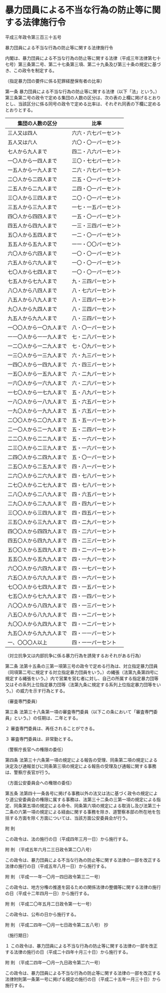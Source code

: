 # 暴力団員による不当な行為の防止等に関する法律施行令

平成三年政令第三百三十五号

暴力団員による不当な行為の防止等に関する法律施行令

内閣は、暴力団員による不当な行為の防止等に関する法律（平成三年法律第七十七号）第三条第二号、第二十七条第三項、第二十九条及び第三十条の規定に基づき、この政令を制定する。

（指定暴力団の要件に係る犯罪経歴保有者の比率）

第一条 暴力団員による不当な行為の防止等に関する法律（以下「法」という。）第三条第二号の政令で定める集団の人数の区分は、次の表の上欄に掲げるとおりとし、当該区分に係る同号の政令で定める比率は、それぞれ同表の下欄に定めるとおりとする。

集団の人数の区分 | 比率  
---|---  
三人又は四人 | 六六・六七パーセント  
五人又は六人 | 六〇・〇一パーセント  
七人から九人まで | 四二・八六パーセント  
一〇人から一四人まで | 三〇・七七パーセント  
一五人から一九人まで | 二六・六七パーセント  
二〇人から二四人まで | 二五・〇一パーセント  
二五人から二九人まで | 二四・〇一パーセント  
三〇人から三四人まで | 二〇・〇一パーセント  
三五人から三九人まで | 一七・一五パーセント  
四〇人から四四人まで | 一五・〇一パーセント  
四五人から四九人まで | 一三・三四パーセント  
五〇人から五四人まで | 一二・〇一パーセント  
五五人から五九人まで | 一一・〇〇パーセント  
六〇人から六四人まで | 一〇・〇一パーセント  
六五人から六九人まで | 一〇・〇一パーセント  
七〇人から七四人まで | 一〇・〇一パーセント  
七五人から七九人まで | 九・三四パーセント  
八〇人から八四人まで | 八・七六パーセント  
八五人から八九人まで | 八・三四パーセント  
九〇人から九四人まで | 八・三四パーセント  
九五人から九九人まで | 八・三四パーセント  
一〇〇人から一〇九人まで | 八・〇一パーセント  
一一〇人から一一九人まで | 七・二八パーセント  
一二〇人から一二九人まで | 七・〇九パーセント  
一三〇人から一三九人まで | 六・九三パーセント  
一四〇人から一四九人まで | 六・四三パーセント  
一五〇人から一五九人まで | 六・二九パーセント  
一六〇人から一六九人まで | 六・二六パーセント  
一七〇人から一七九人まで | 五・八九パーセント  
一八〇人から一八九人まで | 五・六五パーセント  
一九〇人から一九九人まで | 五・六五パーセント  
二〇〇人から二〇九人まで | 五・五一パーセント  
二一〇人から二一九人まで | 五・二四パーセント  
二二〇人から二二九人まで | 五・一六パーセント  
二三〇人から二三九人まで | 五・一六パーセント  
二四〇人から二四九人まで | 五・〇一パーセント  
二五〇人から二五九人まで | 四・八一パーセント  
二六〇人から二六九人まで | 四・七八パーセント  
二七〇人から二七九人まで | 四・七八パーセント  
二八〇人から二八九人まで | 四・六五パーセント  
二九〇人から二九九人まで | 四・四九パーセント  
三〇〇人から三四九人まで | 四・四五パーセント  
三五〇人から三九九人まで | 四・二九パーセント  
四〇〇人から四四九人まで | 四・二六パーセント  
四五〇人から四九九人まで | 四・二三パーセント  
五〇〇人から五四九人まで | 四・二一パーセント  
五五〇人から五九九人まで | 四・一九パーセント  
六〇〇人から六四九人まで | 四・一七パーセント  
六五〇人から六九九人まで | 四・一六パーセント  
七〇〇人から七四九人まで | 四・一五パーセント  
七五〇人から七九九人まで | 四・一四パーセント  
八〇〇人から八四九人まで | 四・一三パーセント  
八五〇人から八九九人まで | 四・一二パーセント  
九〇〇人から九四九人まで | 四・一二パーセント  
九五〇人から九九九人まで | 四・一一パーセント  
一、〇〇〇人以上 | 四・一一パーセント  
  
（対立抗争又は内部抗争に係る暴力行為を誘発するおそれがある行為）

第二条 法第十五条の三第一項第三号の政令で定める行為は、対立指定暴力団員（同項第二号に規定する対立指定暴力団員をいう。）の縄張（法第九条第四号に規定する縄張をいう。）内で営業を営む者に対し、自己の所属する指定暴力団等又はその系列上位指定暴力団等（法第九条に規定する系列上位指定暴力団等をいう。）の威力を示す行為とする。

（審査専門委員）

第三条 法第三十八条第一項の審査専門委員（以下この条において「審査専門委員」という。）の任期は、二年とする。

２ 審査専門委員は、再任されることができる。

３ 審査専門委員は、非常勤とする。

（警察庁長官への権限の委任）

第四条 法第三十六条第一項の規定による報告の受理、同条第二項の規定による決定及び通報並びに同条第三項の規定による報告の受理及び通報に関する事務は、警察庁長官が行う。

（方面公安委員会への権限の委任）

第五条 法第四十一条各号に掲げる事務以外の法又は法に基づく政令の規定により道公安委員会の権限に属する事務は、法第三十二条の三第一項の規定による指定、同条第五項の規定による命令、同条第六項の規定による取消し及び法第三十二条の六第一項の規定による経由に関する事務を除き、道警察本部の所在地を包括する方面を除く方面については、当該方面公安委員会が行う。

附 則

この政令は、法の施行の日（平成四年三月一日）から施行する。

附 則 （平成五年六月二三日政令第二〇八号）

この政令は、暴力団員による不当な行為の防止等に関する法律の一部を改正する法律の施行の日（平成五年八月一日）から施行する。

附 則 （平成一一年一〇月一四日政令第三二一号）

この政令は、地方分権の推進を図るための関係法律の整備等に関する法律の施行の日（平成十二年四月一日）から施行する。

附 則 （平成二〇年五月二日政令第一七一号）

この政令は、公布の日から施行する。

附 則 （平成二四年一〇月一七日政令第二五八号） 抄

（施行期日）

１ この政令は、暴力団員による不当な行為の防止等に関する法律の一部を改正する法律の施行の日（平成二十四年十月三十日）から施行する。

附 則 （平成二四年一〇月一九日政令第二六一号）

この政令は、暴力団員による不当な行為の防止等に関する法律の一部を改正する法律附則第一条第一号に掲げる規定の施行の日（平成二十五年一月三十日）から施行する。
